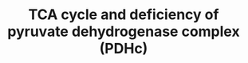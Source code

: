 ---
annotations:
- id: PW:0000013
  parent: disease pathway
  type: Pathway Ontology
  value: disease pathway
- id: PW:0001752
  parent: disease pathway
  type: Pathway Ontology
  value: pyruvate decarboxylase deficiency pathway
- id: PW:0000026
  parent: classic metabolic pathway
  type: Pathway Ontology
  value: citric acid cycle pathway
authors:
- Maguirre1
- MaintBot
- Mkutmon
- Khanspers
- MirellaKalafati
- DeSl
- Eweitz
- Egonw
citedin:
- link: PMC8751594
  title: DNA methylation of ARHGAP30 is negatively associated with ARHGAP30 expression
    in lung adenocarcinoma, which reduces tumor immunity and is detrimental to patient
    survival (2021)
description: 'When transported into the inner mitochondrial matrix, pyruvate encounters
  two principal metabolizing enzymes: pyruvate carboxylase, PC (a gluconeogenic enzyme)
  and pyruvate dehydrogenase (PDH), the first enzyme of the PDH complex (PDHc). With
  a high cell-energy charge, co-enzyme A (CoA) is highly acylated, principally as
  acetyl-CoA, and able to obligately activate pyruvate carboxylase, directing pyruvate
  toward gluconeogenesis. When the energy charge is low, CoA is not acylated, therefore,
  pyruvate carboxylase is inactive, and pyruvate is preferentially metabolized via
  the PDHc and the TCA cycle to CO2 and H2O. The acetyl-CoA produced by the PDHc enters
  the TCA cycle and the reduced electron carriers (NADH and FADH2) that are generated
  during the oxidative reactions can then be used to drive ATP synthesis via oxidative
  phosphorylation. Description source: [https://themedicalbiochemistrypage.org/tca-cycle.php
  The Medical Biochemistryp Page]  Proteins on this pathway have targeted assays available
  via the [https://assays.cancer.gov/available_assays?wp_id=WP2453 CPTAC Assay Portal].'
last-edited: 2021-05-22
ndex: eb702e32-8b64-11eb-9e72-0ac135e8bacf
organisms:
- Homo sapiens
redirect_from:
- /index.php/Pathway:WP2453
- /instance/WP2453
- /instance/WP2453_rr123103
revision: r123103
schema-jsonld:
- '@context': https://schema.org/
  '@id': https://wikipathways.github.io/pathways/WP2453.html
  '@type': Dataset
  creator:
    '@type': Organization
    name: WikiPathways
  description: 'When transported into the inner mitochondrial matrix, pyruvate encounters
    two principal metabolizing enzymes: pyruvate carboxylase, PC (a gluconeogenic
    enzyme) and pyruvate dehydrogenase (PDH), the first enzyme of the PDH complex
    (PDHc). With a high cell-energy charge, co-enzyme A (CoA) is highly acylated,
    principally as acetyl-CoA, and able to obligately activate pyruvate carboxylase,
    directing pyruvate toward gluconeogenesis. When the energy charge is low, CoA
    is not acylated, therefore, pyruvate carboxylase is inactive, and pyruvate is
    preferentially metabolized via the PDHc and the TCA cycle to CO2 and H2O. The
    acetyl-CoA produced by the PDHc enters the TCA cycle and the reduced electron
    carriers (NADH and FADH2) that are generated during the oxidative reactions can
    then be used to drive ATP synthesis via oxidative phosphorylation. Description
    source: [https://themedicalbiochemistrypage.org/tca-cycle.php The Medical Biochemistryp
    Page]  Proteins on this pathway have targeted assays available via the [https://assays.cancer.gov/available_assays?wp_id=WP2453
    CPTAC Assay Portal].'
  keywords:
  - (S)-Malate
  - 2-Hydroxy-ethyl-ThPP
  - 2-Oxo-glutarate
  - 3-carboxy-1-hydroxypropyl-ThPP
  - ACLY
  - ACO1
  - Acetyl-CoA
  - CS
  - Citrate
  - DLAT
  - DLD
  - DLST
  - Dihydro-lipoamide-E
  - FH
  - Fumarate
  - IDH1
  - IDH3A
  - Isocitrate
  - Lipoamide-E
  - MDH1
  - OGDH
  - Oxaloacetate
  - Oxalosuccinate
  - PC
  - PCK1
  - PDHA1
  - Phosphoenol-pyruvate
  - Pyruvate
  - S-Acetyldihydro-lipoamide-E
  - S-Succinyl-dihydrolipoamide-E
  - SDHA
  - SUCLG2
  - Succinate
  - Succinoyl-CoA
  - ThPP
  license: CC0
  name: TCA cycle and deficiency of pyruvate dehydrogenase complex (PDHc)
seo: CreativeWork
title: TCA cycle and deficiency of pyruvate dehydrogenase complex (PDHc)
wpid: WP2453
---